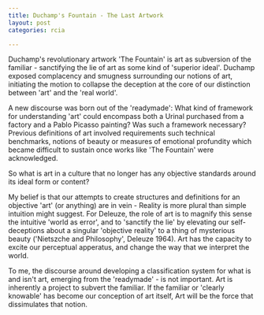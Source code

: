 ```yaml
---
title: Duchamp's Fountain - The Last Artwork
layout: post
categories: rcia

---
```



Duchamp's revolutionary artwork 'The Fountain' is art as subversion of the familiar -  sanctifying the lie of art as some kind of 'superior ideal'. Duchamp exposed complacency and smugness surrounding our notions of art, initiating the motion to collapse the deception at the core of our distinction between 'art' and the 'real world'.  

A new discourse was born out of the 'readymade': What kind of framework for understanding 'art' could encompass both a Urinal purchased from a factory and a Pablo Picasso painting? Was such a framework necessary? Previous definitions of art involved requirements such technical benchmarks, notions of beauty or measures of emotional profundity which became difficult to sustain once works like 'The Fountain' were acknowledged.

So what is art in a culture that no longer has any objective standards around its ideal form or content?

My belief is that our attempts to create structures and definitions for an objective 'art' (or anything) are in vein - Reality is more plural than simple intuition might suggest. For Deleuze, the role of art is to magnify this sense the intuitive 'world as error', and to 'sanctify the lie' by elevating our self-deceptions about a singular 'objective reality' to a thing of mysterious beauty ('Nietszche and Philosophy', Deleuze 1964). Art has the capacity to excite our perceptual apperatus, and change the way that we interpret the world.

To me, the discourse around developing a classification system for what is and isn't art, emerging from the 'readymade' - is not important. Art is inherently a project to subvert the familiar. If the familiar or 'clearly knowable' has become our conception of art itself, Art will be the force that dissimulates that notion.
